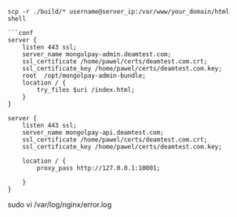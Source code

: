 
```shell
scp -r ./build/* username@server_ip:/var/www/your_domain/html
shell

```conf
server {
    listen 443 ssl;
    server_name mongolpay-admin.deamtest.com;
    ssl_certificate /home/pawel/certs/deamtest.com.crt;
    ssl_certificate_key /home/pawel/certs/deamtest.com.key;
    root  /opt/mongolpay-admin-bundle;
    location / {
        try_files $uri /index.html;
    }
}

server {
    listen 443 ssl;
    server_name mongolpay-api.deamtest.com;
    ssl_certificate /home/pawel/certs/deamtest.com.crt;
    ssl_certificate_key /home/pawel/certs/deamtest.com.key;

    location / {
        proxy_pass http://127.0.0.1:10001;

    }
}
```

sudo vi /var/log/nginx/error.log